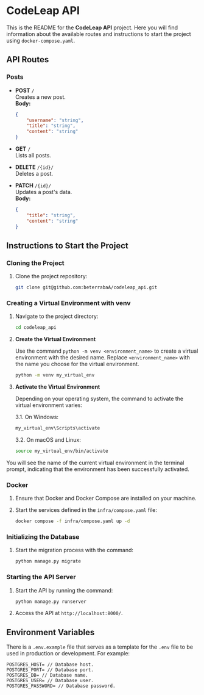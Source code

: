 # CodeLeap API

This is the README for the **CodeLeap API** project. Here you will find information about the available routes and instructions to start the project using `docker-compose.yaml`.

## API Routes

### **Posts**

- **POST** `/`  
    Creates a new post.  
    **Body:**  

    ```json
    {
        "username": "string",
        "title": "string",
        "content": "string"
    }
    ```

- **GET** `/`  
    Lists all posts.

- **DELETE** `/{id}/`  
    Deletes a post.

- **PATCH** `/{id}/`  
    Updates a post's data.  
    **Body:**  

    ```json
    {
        "title": "string",
        "content": "string"
    }
    ```

## Instructions to Start the Project

### Cloning the Project

1. Clone the project repository:

    ```bash
    git clone git@github.com:beterrabaA/codeleap_api.git
    ```

### Creating a Virtual Environment with venv

1. Navigate to the project directory:

     ```bash
     cd codeleap_api
     ```

2. **Create the Virtual Environment**

     Use the command `python -m venv <environment_name>` to create a virtual environment with the desired name. Replace `<environment_name>` with the name you choose for the virtual environment.

    ```bash
    python -m venv my_virtual_env
    ```

3. **Activate the Virtual Environment**

    Depending on your operating system, the command to activate the virtual environment varies:

    3.1. On Windows:

    ```bash
    my_virtual_env\Scripts\activate
    ```

    3.2. On macOS and Linux:

    ```bash
    source my_virtual_env/bin/activate
    ```

You will see the name of the current virtual environment in the terminal prompt, indicating that the environment has been successfully activated.

### Docker

1. Ensure that Docker and Docker Compose are installed on your machine.

2. Start the services defined in the `infra/compose.yaml` file:

     ```bash
     docker compose -f infra/compose.yaml up -d
     ```

### Initializing the Database

1. Start the migration process with the command:

    ```bash
    python manage.py migrate
    ```

### Starting the API Server

1. Start the API by running the command:

    ```bash
    python manage.py runserver
    ```

2. Access the API at `http://localhost:8000/`.

## Environment Variables

There is a `.env.example` file that serves as a template for the `.env` file to be used in production or development. For example:

```env
POSTGRES_HOST= // Database host.
POSTGRES_PORT= // Database port.
POSTGRES_DB= // Database name.
POSTGRES_USER= // Database user.
POSTGRES_PASSWORD= // Database password.
```
